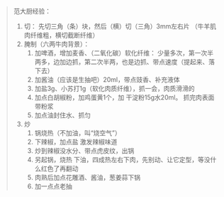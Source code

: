 
> 范大厨经验：
>
> 1. 切： 先切三角（条）块，然后（横）切（三角）3mm左右片 （牛羊肌肉纤维粗，横切截断纤维）
> 2. 腌制（六两牛肉背景）： 
>    1. 加啤酒，增加麦香、（二氧化碳）软化纤维： 少量多次，第一次半两多，边加边抓，第二次半两，也是边抓、带点速度（提起来、落下去）
>    2. 加酱油（应该是生抽吧）20ml，带点豉香、补充液体
>    3. 加盐3g、小苏打1g（软化肉质纤维），抓一会，肉质滑滑的
>    4. 加点白胡椒粉，加鸡蛋黄1个，加 干淀粉15g水20ml。 抓完肉表面带粉浆
>    5. 加点油封住水、抓匀
> 3. 炒
>    1. 锅烧热（不加油，叫“烧空气”）
>    2. 下辣椒，加点盐 激发辣椒味道
>    3. 炒到辣椒没水分、带点虎皮纹，出锅
>    4. 另起锅，烧热 下油，四成热左右下肉，先别动、让它定型，等没什么红色了再翻动
>    5. 肉熟后加点花雕酒、酱油，葱姜蒜下锅
>    6. 加一点点老抽
